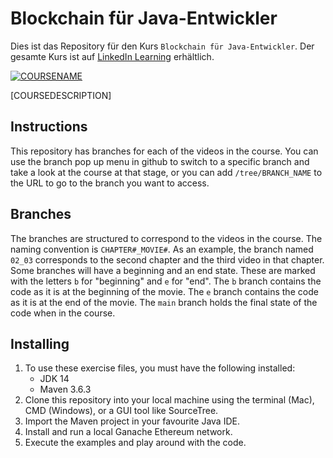 # Blockchain für Java-Entwickler
Dies ist das Repository für den Kurs `Blockchain für Java-Entwickler`. Der gesamte Kurs ist auf [LinkedIn Learning](https://linkedin.com/learning/) erhältlich.

[![COURSENAME](COURSEIMAGE)](LICOURSEURL)

[COURSEDESCRIPTION]

## Instructions
This repository has branches for each of the videos in the course. You can use the branch pop up menu in github to switch to a specific branch and take a look at the course at that stage, or you can add `/tree/BRANCH_NAME` to the URL to go to the branch you want to access.

## Branches
The branches are structured to correspond to the videos in the course. The naming convention is `CHAPTER#_MOVIE#`. As an example, the branch named `02_03` corresponds to the second chapter and the third video in that chapter. 
Some branches will have a beginning and an end state. These are marked with the letters `b` for "beginning" and `e` for "end". The `b` branch contains the code as it is at the beginning of the movie. The `e` branch contains the code as it is at the end of the movie. The `main` branch holds the final state of the code when in the course.

## Installing
1. To use these exercise files, you must have the following installed:
	- JDK 14
	- Maven 3.6.3
2. Clone this repository into your local machine using the terminal (Mac), CMD (Windows), or a GUI tool like SourceTree.
3. Import the Maven project in your favourite Java IDE.
4. Install and run a local Ganache Ethereum network.
5. Execute the examples and play around with the code.
